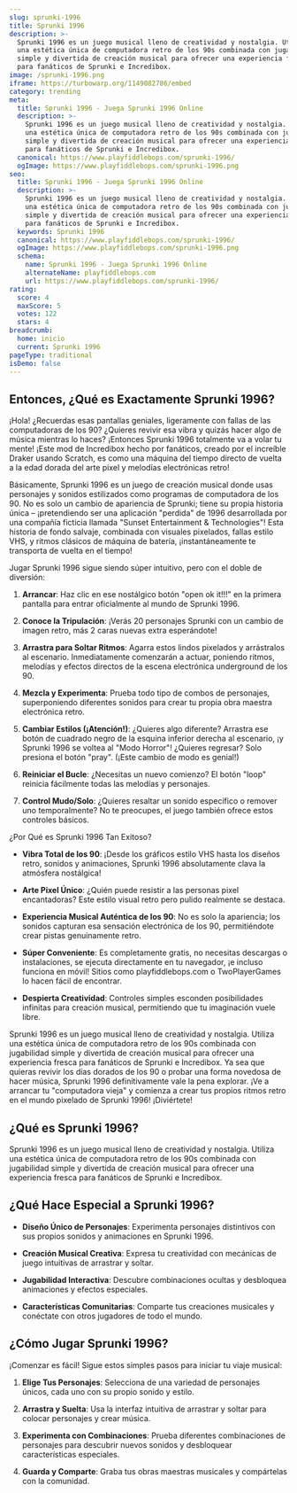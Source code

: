 ```yaml
---
slug: sprunki-1996
title: Sprunki 1996
description: >-
  Sprunki 1996 es un juego musical lleno de creatividad y nostalgia. Utiliza
  una estética única de computadora retro de los 90s combinada con jugabilidad
  simple y divertida de creación musical para ofrecer una experiencia fresca
  para fanáticos de Sprunki e Incredibox.
image: /sprunki-1996.png
iframe: https://turbowarp.org/1149082786/embed
category: trending
meta:
  title: Sprunki 1996 - Juega Sprunki 1996 Online
  description: >-
    Sprunki 1996 es un juego musical lleno de creatividad y nostalgia. Utiliza
    una estética única de computadora retro de los 90s combinada con jugabilidad
    simple y divertida de creación musical para ofrecer una experiencia fresca
    para fanáticos de Sprunki e Incredibox.
  canonical: https://www.playfiddlebops.com/sprunki-1996/
  ogImage: https://www.playfiddlebops.com/sprunki-1996.png
seo:
  title: Sprunki 1996 - Juega Sprunki 1996 Online
  description: >-
    Sprunki 1996 es un juego musical lleno de creatividad y nostalgia. Utiliza
    una estética única de computadora retro de los 90s combinada con jugabilidad
    simple y divertida de creación musical para ofrecer una experiencia fresca
    para fanáticos de Sprunki e Incredibox.
  keywords: Sprunki 1996
  canonical: https://www.playfiddlebops.com/sprunki-1996/
  ogImage: https://www.playfiddlebops.com/sprunki-1996.png
  schema:
    name: Sprunki 1996 - Juega Sprunki 1996 Online
    alternateName: playfiddlebops.com
    url: https://www.playfiddlebops.com/sprunki-1996/
rating:
  score: 4
  maxScore: 5
  votes: 122
  stars: 4
breadcrumb:
  home: inicio
  current: Sprunki 1996
pageType: traditional
isDemo: false
---
```


## Entonces, ¿Qué es Exactamente Sprunki 1996?

¡Hola! ¿Recuerdas esas pantallas geniales, ligeramente con fallas de las computadoras de los 90? ¿Quieres revivir esa vibra y quizás hacer algo de música mientras lo haces? ¡Entonces Sprunki 1996 totalmente va a volar tu mente! ¡Este mod de Incredibox hecho por fanáticos, creado por el increíble Draker usando Scratch, es como una máquina del tiempo directo de vuelta a la edad dorada del arte pixel y melodías electrónicas retro!

Básicamente, Sprunki 1996 es un juego de creación musical donde usas personajes y sonidos estilizados como programas de computadora de los 90. No es solo un cambio de apariencia de Sprunki; tiene su propia historia única – ¡pretendiendo ser una aplicación "perdida" de 1996 desarrollada por una compañía ficticia llamada "Sunset Entertainment & Technologies"! Esta historia de fondo salvaje, combinada con visuales pixelados, fallas estilo VHS, y ritmos clásicos de máquina de batería, ¡instantáneamente te transporta de vuelta en el tiempo!

Jugar Sprunki 1996 sigue siendo súper intuitivo, pero con el doble de diversión:

1. **Arrancar**: Haz clic en ese nostálgico botón "open ok it!!!" en la primera pantalla para entrar oficialmente al mundo de Sprunki 1996.

1. **Conoce la Tripulación**: ¡Verás 20 personajes Sprunki con un cambio de imagen retro, más 2 caras nuevas extra esperándote!

1. **Arrastra para Soltar Ritmos**: Agarra estos lindos pixelados y arrástralos al escenario. Inmediatamente comenzarán a actuar, poniendo ritmos, melodías y efectos directos de la escena electrónica underground de los 90.

1. **Mezcla y Experimenta**: Prueba todo tipo de combos de personajes, superponiendo diferentes sonidos para crear tu propia obra maestra electrónica retro.

1. **Cambiar Estilos (¡Atención!)**: ¿Quieres algo diferente? Arrastra ese botón de cuadrado negro de la esquina inferior derecha al escenario, ¡y Sprunki 1996 se voltea al "Modo Horror"! ¿Quieres regresar? Solo presiona el botón "pray". (¡Este cambio de modo es genial!)

1. **Reiniciar el Bucle**: ¿Necesitas un nuevo comienzo? El botón "loop" reinicia fácilmente todas las melodías y personajes.

1. **Control Mudo/Solo**: ¿Quieres resaltar un sonido específico o remover uno temporalmente? No te preocupes, el juego también ofrece estos controles básicos.

¿Por Qué es Sprunki 1996 Tan Exitoso?

- **Vibra Total de los 90**: ¡Desde los gráficos estilo VHS hasta los diseños retro, sonidos y animaciones, Sprunki 1996 absolutamente clava la atmósfera nostálgica!

- **Arte Pixel Único**: ¿Quién puede resistir a las personas pixel encantadoras? Este estilo visual retro pero pulido realmente se destaca.

- **Experiencia Musical Auténtica de los 90**: No es solo la apariencia; los sonidos capturan esa sensación electrónica de los 90, permitiéndote crear pistas genuinamente retro.

- **Súper Conveniente**: Es completamente gratis, no necesitas descargas o instalaciones, se ejecuta directamente en tu navegador, ¡e incluso funciona en móvil! Sitios como playfiddlebops.com o TwoPlayerGames lo hacen fácil de encontrar.

- **Despierta Creatividad**: Controles simples esconden posibilidades infinitas para creación musical, permitiendo que tu imaginación vuele libre.

Sprunki 1996 es un juego musical lleno de creatividad y nostalgia. Utiliza una estética única de computadora retro de los 90s combinada con jugabilidad simple y divertida de creación musical para ofrecer una experiencia fresca para fanáticos de Sprunki e Incredibox. Ya sea que quieras revivir los días dorados de los 90 o probar una forma novedosa de hacer música, Sprunki 1996 definitivamente vale la pena explorar. ¡Ve a arrancar tu "computadora vieja" y comienza a crear tus propios ritmos retro en el mundo pixelado de Sprunki 1996! ¡Diviértete!

## ¿Qué es Sprunki 1996?

Sprunki 1996 es un juego musical lleno de creatividad y nostalgia. Utiliza una estética única de computadora retro de los 90s combinada con jugabilidad simple y divertida de creación musical para ofrecer una experiencia fresca para fanáticos de Sprunki e Incredibox.

## ¿Qué Hace Especial a Sprunki 1996?

- **Diseño Único de Personajes**: Experimenta personajes distintivos con sus propios sonidos y animaciones en Sprunki 1996.

- **Creación Musical Creativa**: Expresa tu creatividad con mecánicas de juego intuitivas de arrastrar y soltar.

- **Jugabilidad Interactiva**: Descubre combinaciones ocultas y desbloquea animaciones y efectos especiales.

- **Características Comunitarias**: Comparte tus creaciones musicales y conéctate con otros jugadores de todo el mundo.

## ¿Cómo Jugar Sprunki 1996?

¡Comenzar es fácil! Sigue estos simples pasos para iniciar tu viaje musical:

1. **Elige Tus Personajes**: Selecciona de una variedad de personajes únicos, cada uno con su propio sonido y estilo.

1. **Arrastra y Suelta**: Usa la interfaz intuitiva de arrastrar y soltar para colocar personajes y crear música.

1. **Experimenta con Combinaciones**: Prueba diferentes combinaciones de personajes para descubrir nuevos sonidos y desbloquear características especiales.

1. **Guarda y Comparte**: Graba tus obras maestras musicales y compártelas con la comunidad.